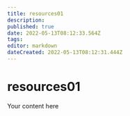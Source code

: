 ```yaml
---
title: resources01
description: 
published: true
date: 2022-05-13T08:12:33.564Z
tags: 
editor: markdown
dateCreated: 2022-05-13T08:12:31.444Z
---
```


# resources01
Your content here